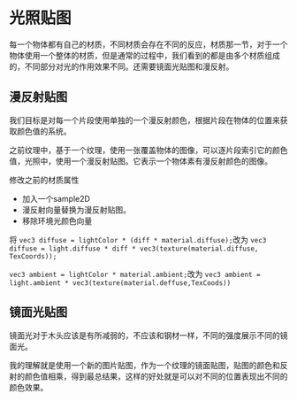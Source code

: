 # 光照贴图

每一个物体都有自己的材质，不同材质会存在不同的反应，材质那一节，对于一个物体使用一个整体的材质，但是通常的过程中，我们看到的都是由多个材质组成的，不同部分对光的作用效果不同。还需要镜面光贴图和漫反射。


## 漫反射贴图

我们目标是对每一个片段使用单独的一个漫反射颜色，根据片段在物体的位置来获取颜色值的系统。

之前纹理中，基于一个纹理，使用一张覆盖物体的图像，可以逐片段索引它的颜色值，光照中，使用一个漫反射贴图。它表示一个物体素有漫反射颜色的图像。

修改之前的材质属性
- 加入一个sample2D
- 漫反射向量替换为漫反射贴图。
- 移除环境光颜色向量

将 `vec3 diffuse = lightColor * (diff * material.diffuse);`改为
`vec3 diffuse = light.diffuse * diff * vec3(texture(material.diffuse, TexCoords));`

`vec3 ambient = lightColor * material.ambient;`改为
`vec3 ambient = light.ambient * vec3(texture(material.deffuse,TexCoods))`


## 镜面光贴图

镜面光对于木头应该是有所减弱的，不应该和钢材一样，不同的强度展示不同的镜面光。

我的理解就是使用一个新的图片贴图，作为一个纹理的镜面贴图，贴图的颜色和反射的颜色值相乘，得到最总结果，这样的好处就是可以对不同的位置表现出不同的颜色效果。